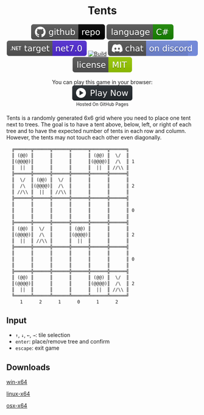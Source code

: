 <h1 align="center">
	Tents
</h1>

<p align="center">
	<a href="https://github.com/dotnet/dotnet-console-games"><img src="../../.github/resources/github-repo-black.svg" alt="GitHub repo"></a>
	<a href="https://docs.microsoft.com/en-us/dotnet/csharp/"><img src="../../.github/resources/language-csharp.svg" alt="Language C#"></a>
	<a href="https://dotnet.microsoft.com/download"><img src="../../.github/resources/dotnet-badge.svg" title="Target Framework" alt="Target Framework"></a>
	<a href="https://github.com/dotnet/dotnet-console-games/actions"><img src="https://github.com/dotnet/dotnet-console-games/workflows/Tents%20Build/badge.svg" title="Goto Build" alt="Build"></a>
	<a href="https://discord.gg/4XbQbwF"><img src="../../.github/resources/discord-badge.svg" title="Go To Discord Server" alt="Discord"></a>
	<a href="../../LICENSE"><img src="../../.github/resources/license-MIT-green.svg" alt="License"></a>
</p>

<p align="center">
	You can play this game in your browser:
	<br />
	<a href="https://dotnet.github.io/dotnet-console-games/Tents" alt="Play Now">
		<sub><img height="40"src="../../.github/resources/play-badge.svg" alt="Play Now"></sub>
	</a>
	<br />
	<sup>Hosted On GitHub Pages</sup>
</p>

Tents is a randomly generated 6x6 grid where you need to place one tent next to trees. The goal is to have a tent above, below, left, or right of each tree and to have the expected number of tents in each row and column. However, the tents may not touch each other even diagonally.

```
  ╔══════╦══════╦══════╦══════╦══════╦══════╗
  ║ (@@) ║      ║      ║      ║ (@@) ║  \/  ║
  ║(@@@@)║      ║      ║      ║(@@@@)║  /\  ║ 1
  ║  ||  ║      ║      ║      ║  ||  ║ //\\ ║
  ╠══════╬══════╬══════╬══════╬══════╬══════╣
  ║  \/  ║ (@@) ║  \/  ║      ║      ║      ║
  ║  /\  ║(@@@@)║  /\  ║      ║      ║      ║ 2
  ║ //\\ ║  ||  ║ //\\ ║      ║      ║      ║
  ╠══════╬══════╬══════╬══════╬══════╬══════╣
  ║      ║      ║      ║      ║      ║      ║
  ║      ║      ║      ║      ║      ║      ║ 0
  ║      ║      ║      ║      ║      ║      ║
  ╠══════╬══════╬══════╬══════╬══════╬══════╣
  ║ (@@) ║  \/  ║      ║ (@@) ║      ║      ║
  ║(@@@@)║  /\  ║      ║(@@@@)║      ║      ║ 2
  ║  ||  ║ //\\ ║      ║  ||  ║      ║      ║
  ╠══════╬══════╬══════╬══════╬══════╬══════╣
  ║      ║      ║      ║      ║      ║      ║
  ║      ║      ║      ║      ║      ║      ║ 0
  ║      ║      ║      ║      ║      ║      ║
  ╠══════╬══════╬══════╬══════╬══════╬══════╣
  ║ (@@) ║      ║      ║      ║ (@@) ║  \/  ║
  ║(@@@@)║      ║      ║      ║(@@@@)║  /\  ║ 2
  ║  ||  ║      ║      ║      ║  ||  ║ //\\ ║
  ╚══════╩══════╩══════╩══════╩══════╩══════╝
     1      2      1      0      1      2
```

## Input

- `↑`, `↓`, `←`, `→`: tile selection
- `enter`: place/remove tree and confirm
- `escape`: exit game

## Downloads

[win-x64](https://github.com/dotnet/dotnet-console-games/raw/binaries/win-x64/Tents.exe)

[linux-x64](https://github.com/dotnet/dotnet-console-games/raw/binaries/linux-x64/Tents)

[osx-x64](https://github.com/dotnet/dotnet-console-games/raw/binaries/osx-x64/Tents)
